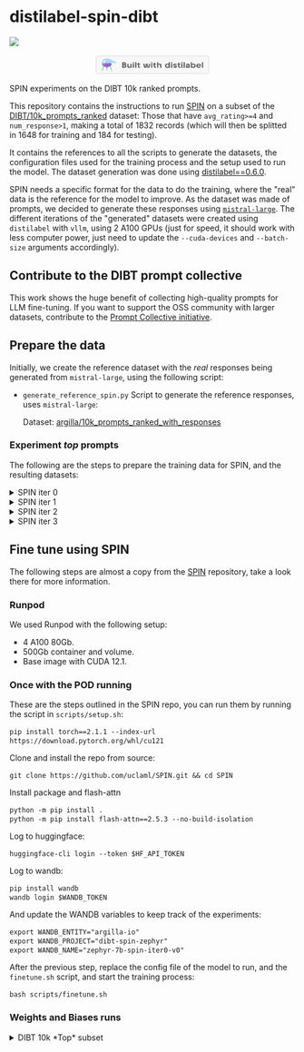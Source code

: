 # distilabel-spin-dibt

<div>
    <img src="https://cdn-uploads.huggingface.co/production/uploads/60420dccc15e823a685f2b03/aEzpD6gvn0xOrN2rNzpZI.webp"  width="50%" >
</div>


<p align="center">
  <a href="https://github.com/argilla-io/distilabel">
    <img src="https://raw.githubusercontent.com/argilla-io/distilabel/main/docs/assets/distilabel-badge-light.png" alt="Built with Distilabel" width="200" height="32"/>
  </a>
</p>


SPIN experiments on the DIBT 10k ranked prompts.

This repository contains the instructions to run [SPIN](https://github.com/uclaml/SPIN) on a subset of the [DIBT/10k_prompts_ranked](https://huggingface.co/datasets/DIBT/10k_prompts_ranked) dataset: Those that have `avg_rating>=4` and `num_response>1`, making a total of 1832 records (which will then be splitted in 1648 for training and 184 for testing).

It contains the references to all the scripts to generate the datasets, the configuration files used for the training process and the setup used to run the model. The dataset generation was done using [distilabel==0.6.0](https://github.com/argilla-io/distilabel).

SPIN needs a specific format for the data to do the training, where the "real" data is the reference for the model to improve. As the dataset was made of prompts, we decided to generate these responses using [`mistral-large`](https://docs.mistral.ai/platform/endpoints/). The different iterations of the "generated" datasets were created using `distilabel` with `vllm`, using 2 A100 GPUs (just for speed, it should work with less computer power, just need to update the `--cuda-devices` and `--batch-size` arguments accordingly).

## Contribute to the DIBT prompt collective
This work shows the huge benefit of collecting high-quality prompts for LLM fine-tuning. If you want to support the OSS community with larger datasets, contribute to the [Prompt Collective initiative](https://huggingface.co/spaces/DIBT/prompt-collective-dashboard).

## Prepare the data

Initially, we create the reference dataset with the *real* responses being generated from `mistral-large`, using the following script:

- `generate_reference_spin.py`
    Script to generate the reference responses, uses `mistral-large`:

    Dataset: [argilla/10k_prompts_ranked_with_responses](https://huggingface.co/datasets/argilla/10k_prompts_ranked_with_responses)

### Experiment *top* prompts

The following are the steps to prepare the training data for SPIN, and the resulting datasets:

<details><summary> SPIN iter 0 </summary><hr>

- `generate_iter_spin.py`
    Script to generate the initial "generated" responses, from the SFT model that will then be fine-tuned.

    Dataset: [argilla/10k_prompts_ranked_sft_zephyr](https://huggingface.co/datasets/argilla/10k_prompts_ranked_sft_zephyr)

    Run the following:

    ```console
    python generate_iter_spin.py \
        --hf-apikey $HF_API_TOKEN \
        --source-dataset "DIBT/10k_prompts_ranked" \
        --new-dataset "argilla/10k_prompts_ranked_sft_zephyr" \
        --model-name "alignment-handbook/zephyr-7b-sft-full" \
        --batch-size 128 \
        --cuda-devices "0,1"
    ```

- `prepare_for_training.py`
    Generates the dataset that will be directly ingested in the `SPINTrainer`.

    Dataset: [argilla/10k_prompts_top_SPIN_iter0](https://huggingface.co/datasets/argilla/10k_prompts_top_SPIN_iter0)

    Running the following python script: 

    ```console
    python prepare_for_training.py \
        --portion top \
        --target-dataset argilla/10k_prompts_SPIN_iter0_zephyr_top
    ```

</details>


<details><summary> SPIN iter 1 </summary><hr>


- `generate_iter_spin.py`

    Regenerates the "generated" responses from the model in the previous iteration:

    ```console
    python generate_iter_spin.py \
        --hf-apikey $HF_API_TOKEN \
        --source-dataset "argilla/10k_prompts_SPIN_iter0_zephyr_top" \
        --new-dataset "argilla/10k_prompts_SPIN_iter1_zephyr_top_generated" \
        --model-name "plaguss/zephyr-7b-spin-iter0-v0" \
        --batch-size 128 \
        --cuda-devices "0,1"
    ```

    Dataset: [argilla/10k_prompts_top_SPIN_iter1_generated](https://huggingface.co/datasets/argilla/10k_prompts_top_SPIN_iter1_generated)

- `transform_iter_generated.py`

    The script transforms the generated responses to the format expected by SPIN trainer:

    ```console
    python transform_iter_generated.py \
        --real-dataset "argilla/10k_prompts_ranked_with_responses" \
        --generated-dataset "argilla/10k_prompts_SPIN_iter1_zephyr_top_generated" \
        --new-dataset "argilla/10k_prompts_SPIN_iter1_zephyr_top"
    ```

</details>


<details><summary> SPIN iter 2 </summary><hr>


- `generate_iter_spin.py`

    Regenerates the "generated" responses from the model in the previous iteration:

    ```console
    python generate_iter_spin.py \
        --hf-apikey $HF_API_TOKEN \
        --source-dataset "argilla/10k_prompts_SPIN_iter0_zephyr_top" \
        --new-dataset "argilla/10k_prompts_SPIN_iter2_zephyr_top_generated" \
        --model-name "plaguss/zephyr-7b-spin-iter1-v0" \
        --batch-size 128 \
        --cuda-devices "0,1"
    ```

    Dataset: [argilla/10k_prompts_top_SPIN_iter2_generated](https://huggingface.co/datasets/argilla/10k_prompts_top_SPIN_iter2_generated)

- `transform_iter_generated.py`

    The script transforms the generated responses to the format expected by SPIN trainer:

    ```console
    python transform_iter_generated.py \
        --real-dataset "argilla/10k_prompts_ranked_with_responses" \
        --generated-dataset "argilla/10k_prompts_SPIN_iter2_zephyr_top_generated" \
        --new-dataset "argilla/10k_prompts_SPIN_iter2_zephyr_top"
    ```

</details>

<details><summary> SPIN iter 3 </summary><hr>

- `generate_iter_spin.py`

    Regenerates the "generated" responses from the model in the previous iteration:

    ```console
    python generate_iter_spin.py \
        --hf-apikey $HF_API_TOKEN \
        --source-dataset "argilla/10k_prompts_SPIN_iter0_zephyr_top" \
        --new-dataset "argilla/10k_prompts_SPIN_iter3_zephyr_top_generated" \
        --model-name "plaguss/zephyr-7b-spin-iter2-v0" \
        --batch-size 128 \
        --cuda-devices "0,1"
    ```

    Dataset: [argilla/10k_prompts_top_SPIN_iter3_generated](https://huggingface.co/datasets/argilla/10k_prompts_top_SPIN_iter3_generated)

- `transform_iter_generated.py`

    The script transforms the generated responses to the format expected by SPIN trainer:

    ```console
    python transform_iter_generated.py \
        --real-dataset "argilla/10k_prompts_ranked_with_responses" \
        --generated-dataset "argilla/10k_prompts_SPIN_iter3_zephyr_top_generated" \
        --new-dataset "argilla/10k_prompts_SPIN_iter3_zephyr_top"
    ```

</details>


## Fine tune using SPIN

The following steps are almost a copy from the [SPIN](https://github.com/uclaml/SPIN) repository, take a look there for more information.

### Runpod

We used Runpod with the following setup:

- 4 A100 80Gb.
- 500Gb container and volume.
- Base image with CUDA 12.1.

### Once with the POD running

These are the steps outlined in the SPIN repo, you can run them by running the script in `scripts/setup.sh`:

```console
pip install torch==2.1.1 --index-url https://download.pytorch.org/whl/cu121
```

Clone and install the repo from source:

```console
git clone https://github.com/uclaml/SPIN.git && cd SPIN
```

Install package and flash-attn

```console
python -m pip install .
python -m pip install flash-attn==2.5.3 --no-build-isolation
```

Log to huggingface:

```console
huggingface-cli login --token $HF_API_TOKEN
```

Log to wandb:

```console
pip install wandb
wandb login $WANDB_TOKEN
```

And update the WANDB variables to keep track of the experiments:

```console
export WANDB_ENTITY="argilla-io"
export WANDB_PROJECT="dibt-spin-zephyr"
export WANDB_NAME="zephyr-7b-spin-iter0-v0"
```

After the previous step, replace the config file of the model to run, and the `finetune.sh` script, and start the training process:

```console
bash scripts/finetune.sh
```

### Weights and Biases runs

<details><summary> DIBT 10k *Top* subset </summary><hr>

- [argilla-io/dibt-top-spin-iter0-zephyr](https://wandb.ai/argilla-io/dibt-spin-zephyr/runs/439olh1m?nw=nwuserplagussargilla)

- [argilla-io/dibt-top-spin-iter1-zephyr](https://wandb.ai/argilla-io/dibt-spin-zephyr/runs/q938reyu?nw=nwuserplagussargilla)

- [argilla-io/dibt-top-spin-iter2-zephyr](https://wandb.ai/argilla-io/dibt-spin-zephyr/runs/q40amnp0?nw=nwuserplagussargilla)

- [argilla-io/dibt-top-spin-iter3-zephyr](https://wandb.ai/argilla-io/dibt-spin-zephyr/runs/u8znanpw?nw=nwuserplagussargilla)

</details>
